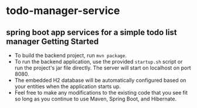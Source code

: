 # todo-manager-service
spring boot app services for a simple todo list manager
Getting Started
---------------

* To build the backend project, run `mvn package`.
* To run the backend application, use the provided `startup.sh` script or run the project's jar file directly. The server will start on localhost on port 8080.
* The embedded H2 database will be automatically configured based on your entities when the application starts up.
* Feel free to make any modifications to the existing code that you see fit so long as you continue to use Maven, Spring Boot, and Hibernate.
